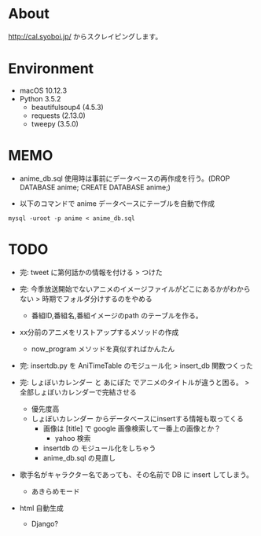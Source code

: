 # About

http://cal.syoboi.jp/ からスクレイピングします。

# Environment

- macOS 10.12.3
- Python 3.5.2
	- beautifulsoup4 (4.5.3)
	- requests (2.13.0)
	- tweepy (3.5.0)

# MEMO

- anime_db.sql 使用時は事前にデータベースの再作成を行う。(DROP DATABASE anime; CREATE DATABASE anime;) 

- 以下のコマンドで anime データベースにテーブルを自動で作成

```
mysql -uroot -p anime < anime_db.sql
```

# TODO

- 完: tweet に第何話かの情報を付ける > つけた

- 完:  今季放送開始でないアニメのイメージファイルがどこにあるかがわからない > 時期でフォルダ分けするのをやめる
	- 番組ID,番組名,番組イメージのpath のテーブルを作る。

- xx分前のアニメをリストアップするメソッドの作成
	- now_program メソッドを真似すればかんたん

- 完: insertdb.py を AniTimeTable のモジュール化 > insert_db 関数つくった

- 完: しょぼいカレンダー と あにぽた でアニメのタイトルが違うと困る。 > 全部しょぼいカレンダーで完結させる
	- 優先度高
	- しょぼいカレンダー からデータベースにinsertする情報も取ってくる
		- 画像は [title] で google 画像検索して一番上の画像とか？
			- yahoo 検索
		- insertdb の モジュール化をしちゃう
		- anime_db.sql の見直し

- 歌手名がキャラクター名であっても、その名前で DB に insert してしまう。
	- あきらめモード

- html 自動生成
	- Django?
